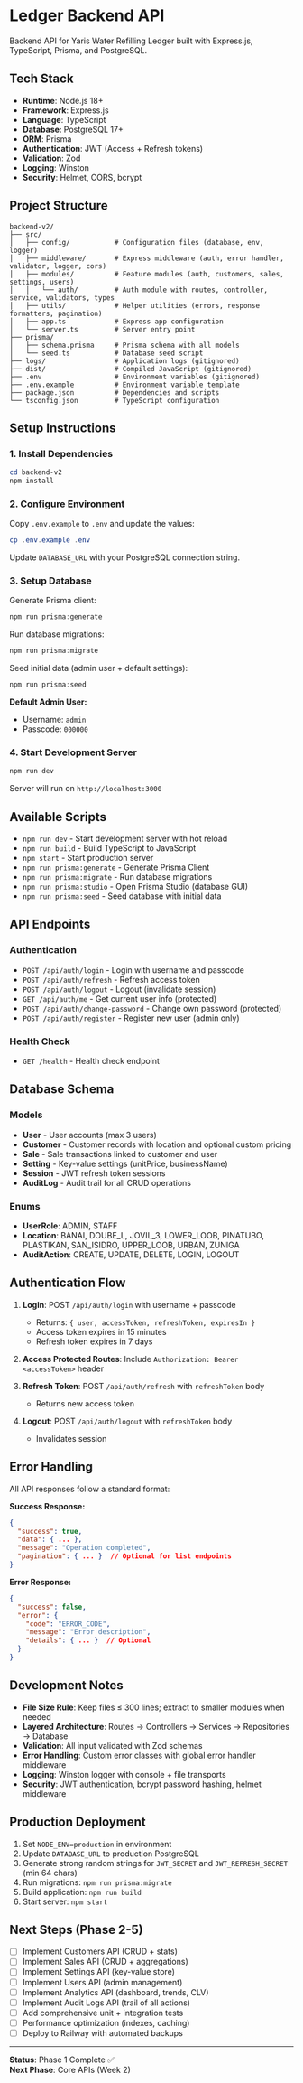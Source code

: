 # Ledger Backend API

Backend API for Yaris Water Refilling Ledger built with Express.js, TypeScript, Prisma, and PostgreSQL.

## Tech Stack

- **Runtime**: Node.js 18+
- **Framework**: Express.js
- **Language**: TypeScript
- **Database**: PostgreSQL 17+
- **ORM**: Prisma
- **Authentication**: JWT (Access + Refresh tokens)
- **Validation**: Zod
- **Logging**: Winston
- **Security**: Helmet, CORS, bcrypt

## Project Structure

```
backend-v2/
├── src/
│   ├── config/           # Configuration files (database, env, logger)
│   ├── middleware/       # Express middleware (auth, error handler, validator, logger, cors)
│   ├── modules/          # Feature modules (auth, customers, sales, settings, users)
│   │   └── auth/         # Auth module with routes, controller, service, validators, types
│   ├── utils/            # Helper utilities (errors, response formatters, pagination)
│   ├── app.ts            # Express app configuration
│   └── server.ts         # Server entry point
├── prisma/
│   ├── schema.prisma     # Prisma schema with all models
│   └── seed.ts           # Database seed script
├── logs/                 # Application logs (gitignored)
├── dist/                 # Compiled JavaScript (gitignored)
├── .env                  # Environment variables (gitignored)
├── .env.example          # Environment variable template
├── package.json          # Dependencies and scripts
└── tsconfig.json         # TypeScript configuration
```

## Setup Instructions

### 1. Install Dependencies

```powershell
cd backend-v2
npm install
```

### 2. Configure Environment

Copy `.env.example` to `.env` and update the values:

```powershell
cp .env.example .env
```

Update `DATABASE_URL` with your PostgreSQL connection string.

### 3. Setup Database

Generate Prisma client:

```powershell
npm run prisma:generate
```

Run database migrations:

```powershell
npm run prisma:migrate
```

Seed initial data (admin user + default settings):

```powershell
npm run prisma:seed
```

**Default Admin User:**
- Username: `admin`
- Passcode: `000000`

### 4. Start Development Server

```powershell
npm run dev
```

Server will run on `http://localhost:3000`

## Available Scripts

- `npm run dev` - Start development server with hot reload
- `npm run build` - Build TypeScript to JavaScript
- `npm start` - Start production server
- `npm run prisma:generate` - Generate Prisma Client
- `npm run prisma:migrate` - Run database migrations
- `npm run prisma:studio` - Open Prisma Studio (database GUI)
- `npm run prisma:seed` - Seed database with initial data

## API Endpoints

### Authentication

- `POST /api/auth/login` - Login with username and passcode
- `POST /api/auth/refresh` - Refresh access token
- `POST /api/auth/logout` - Logout (invalidate session)
- `GET /api/auth/me` - Get current user info (protected)
- `POST /api/auth/change-password` - Change own password (protected)
- `POST /api/auth/register` - Register new user (admin only)

### Health Check

- `GET /health` - Health check endpoint

## Database Schema

### Models

- **User** - User accounts (max 3 users)
- **Customer** - Customer records with location and optional custom pricing
- **Sale** - Sale transactions linked to customer and user
- **Setting** - Key-value settings (unitPrice, businessName)
- **Session** - JWT refresh token sessions
- **AuditLog** - Audit trail for all CRUD operations

### Enums

- **UserRole**: ADMIN, STAFF
- **Location**: BANAI, DOUBE_L, JOVIL_3, LOWER_LOOB, PINATUBO, PLASTIKAN, SAN_ISIDRO, UPPER_LOOB, URBAN, ZUNIGA
- **AuditAction**: CREATE, UPDATE, DELETE, LOGIN, LOGOUT

## Authentication Flow

1. **Login**: POST `/api/auth/login` with username + passcode
   - Returns: `{ user, accessToken, refreshToken, expiresIn }`
   - Access token expires in 15 minutes
   - Refresh token expires in 7 days

2. **Access Protected Routes**: Include `Authorization: Bearer <accessToken>` header

3. **Refresh Token**: POST `/api/auth/refresh` with `refreshToken` body
   - Returns new access token

4. **Logout**: POST `/api/auth/logout` with `refreshToken` body
   - Invalidates session

## Error Handling

All API responses follow a standard format:

**Success Response:**
```json
{
  "success": true,
  "data": { ... },
  "message": "Operation completed",
  "pagination": { ... }  // Optional for list endpoints
}
```

**Error Response:**
```json
{
  "success": false,
  "error": {
    "code": "ERROR_CODE",
    "message": "Error description",
    "details": { ... }  // Optional
  }
}
```

## Development Notes

- **File Size Rule**: Keep files ≤ 300 lines; extract to smaller modules when needed
- **Layered Architecture**: Routes → Controllers → Services → Repositories → Database
- **Validation**: All input validated with Zod schemas
- **Error Handling**: Custom error classes with global error handler middleware
- **Logging**: Winston logger with console + file transports
- **Security**: JWT authentication, bcrypt password hashing, helmet middleware

## Production Deployment

1. Set `NODE_ENV=production` in environment
2. Update `DATABASE_URL` to production PostgreSQL
3. Generate strong random strings for `JWT_SECRET` and `JWT_REFRESH_SECRET` (min 64 chars)
4. Run migrations: `npm run prisma:migrate`
5. Build application: `npm run build`
6. Start server: `npm start`

## Next Steps (Phase 2-5)

- [ ] Implement Customers API (CRUD + stats)
- [ ] Implement Sales API (CRUD + aggregations)
- [ ] Implement Settings API (key-value store)
- [ ] Implement Users API (admin management)
- [ ] Implement Analytics API (dashboard, trends, CLV)
- [ ] Implement Audit Logs API (trail of all actions)
- [ ] Add comprehensive unit + integration tests
- [ ] Performance optimization (indexes, caching)
- [ ] Deploy to Railway with automated backups

---

**Status**: Phase 1 Complete ✅  
**Next Phase**: Core APIs (Week 2)
